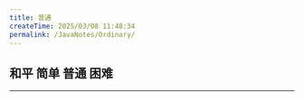 ```yaml
---
title: 普通
createTime: 2025/03/08 11:48:34
permalink: /JavaNotes/Ordinary/
---
```

## 和平 简单 **普通** 困难
---